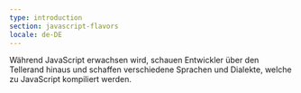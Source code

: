 ```yaml
---
type: introduction
section: javascript-flavors
locale: de-DE
---
```

Während JavaScript erwachsen wird, schauen Entwickler über den Tellerand
hinaus und schaffen verschiedene Sprachen und Dialekte, welche
zu JavaScript kompiliert werden.